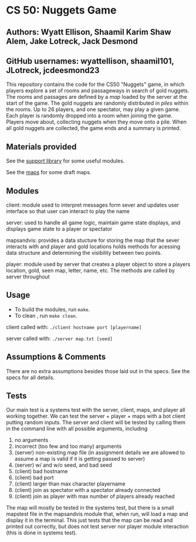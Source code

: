 # CS 50: Nuggets Game
## Authors: Wyatt Ellison, Shaamil Karim Shaw Alem, Jake Lotreck, Jack Desmond
## GitHub usernames: wyattellison, shaamil101, JLotreck, jcdeesmond23

This repository contains the code for the CS50 "Nuggets" game, in which players explore a set of rooms and passageways in search of gold nuggets.
The rooms and passages are defined by a *map* loaded by the server at the start of the game.
The gold nuggets are randomly distributed in *piles* within the rooms.
Up to 26 players, and one spectator, may play a given game.
Each player is randomly dropped into a room when joining the game.
Players move about, collecting nuggets when they move onto a pile.
When all gold nuggets are collected, the game ends and a summary is printed.

## Materials provided

See the [support library](support/README.md) for some useful modules.

See the [maps](maps/README.md) for some draft maps.

## Modules

client: module used to interpret messages form sever and updates user interface so that user can interact to play the name 

server: used to handle all game logic, maintain game state displays, and displays game state to a player or spectator 

mapsandvis: provides a data stucture for storing the map that the sever interacts with and player and gold locations holds methods for acessing data structure and determining the visibility between two points. 

player: module used by server that creates a player object to store a players location, gold, seen map, letter, name, etc. The methods are called by server throughout


## Usage

* To build the modules, run `make`.
* To clean , run `make clean`.

client called with: `./client hostname port [playername]`

server called with: `./server map.txt [seed]`

## Assumptions & Comments 
There are no extra assumptions besides those laid out in the specs. See the specs for all details.

## Tests

Our main test is a systems test with the server, client, maps, and player all working together. We can test the server + player + maps with a bot client putting random inputs. The server and client will be tested by calling them in the command line with all possible arguments, including

  1. no arguments
  1. incorrect (too few and too many) arguments
  1. (server) non-existing map file (in assignment details we are allowed to assume a map is valid if it is getting passed to server)
  1. (server) w/ and w/o seed, and bad seed
  1. (client) bad hostname
  1. (client) bad port
  1. (client) larger than max character playername
  1. (client) join as spectator with a spectator already connected
  1. (client) join as player with max number of players already reached

  The map will mostly be tested in the systems test, but there is a small mapstest file in the mapsandvis module that, when run, will load a map and display it in the terminal. This just tests that the map can be read and printed out correctly, but does not test server nor player module interaction (this is done in systems test).
